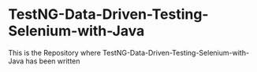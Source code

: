 # TestNG-Data-Driven-Testing-Selenium-with-Java
This is the Repository where TestNG-Data-Driven-Testing-Selenium-with-Java has been written

